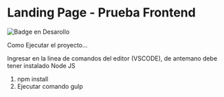 # Landing Page - Prueba Frontend

![Badge en Desarollo](https://img.shields.io/badge/STATUS-EN%20DESAROLLO-green)

Como Ejecutar el proyecto...

Ingresar en la linea de comandos del editor (VSCODE), de antemano debe tener instalado Node JS

1. npm install 
2. Ejecutar comando gulp

